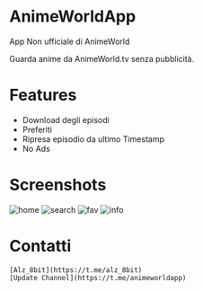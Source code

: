 # AnimeWorldApp

App Non ufficiale di AnimeWorld

Guarda anime da AnimeWorld.tv senza pubblicità.

# Features
- Download degli episodi
- Preferiti
- Ripresa episodio da ultimo Timestamp
- No Ads

# Screenshots
![home](https://i.imgur.com/d1nTaBu.png)
![search](https://i.imgur.com/tHTgghR.png)
![fav](https://i.imgur.com/oHpUfze.png)
![info](https://i.imgur.com/Fghay43.png)


# Contatti

    [Alz_8bit](https://t.me/alz_8bit)
    [Update Channel](https://t.me/animeworldapp)